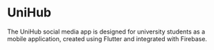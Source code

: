 # UniHub
The UniHub social media app is designed for university students as a mobile application, created using Flutter and integrated with Firebase.
